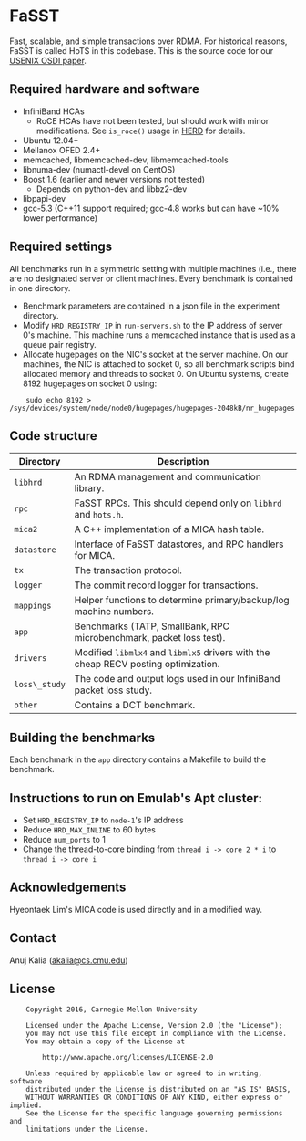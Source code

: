 # FaSST
Fast, scalable, and simple transactions over RDMA. For historical reasons, FaSST
is called HoTS in this codebase. This is the source code for our
[USENIX OSDI paper](http://www.cs.cmu.edu/~akalia/doc/osdi16/fasst_osdi.pdf).


## Required hardware and software
 * InfiniBand HCAs
    * RoCE HCAs have not been tested, but should work with minor modifications.
      See `is_roce()` usage in [HERD](https://github.com/efficient/HERD) for
      details.
 * Ubuntu 12.04+
 * Mellanox OFED 2.4+
 * memcached, libmemcached-dev, libmemcached-tools
 * libnuma-dev (numactl-devel on CentOS)
 * Boost 1.6 (earlier and newer versions not tested)
   * Depends on python-dev and libbz2-dev
 * libpapi-dev
 * gcc-5.3 (C++11 support required; gcc-4.8 works but can have ~10% lower performance)

## Required settings
All benchmarks run in a symmetric setting with multiple machines (i.e., there
are no designated server or client machines. Every benchmark is contained in one
directory.
 * Benchmark parameters are contained in a json file in the experiment directory.
 * Modify `HRD_REGISTRY_IP` in `run-servers.sh` to the IP address of server 0's
   machine. This machine runs a memcached instance that is used as a queue pair
   registry.
 * Allocate hugepages on the NIC's socket at the server machine. On our machines,
   the NIC is attached to socket 0, so all benchmark scripts bind allocated
   memory and threads to socket 0. On Ubuntu systems, create 8192 hugepages on
   socket 0 using:
```	
	sudo echo 8192 > /sys/devices/system/node/node0/hugepages/hugepages-2048kB/nr_hugepages
```

## Code structure

| Directory | Description |
| ------------- | ------------- |
| `libhrd` | An RDMA management and communication library. |
| `rpc` | FaSST RPCs. This should depend only on `libhrd` and `hots.h`. |
| `mica2` | A C++ implementation of a MICA hash table. |
| `datastore` | Interface of FaSST datastores, and RPC handlers for MICA.|
| `tx` | The transaction protocol. |
| `logger` | The commit record logger for transactions. |
| `mappings` | Helper functions to determine primary/backup/log machine numbers. |
| `app` | Benchmarks (TATP, SmallBank, RPC microbenchmark, packet loss test). |
| `drivers` | Modified `libmlx4` and `libmlx5` drivers with the cheap RECV posting optimization.|
| `loss\_study` | The code and output logs used in our InfiniBand packet loss study. |
| `other` | Contains a DCT benchmark. |

## Building the benchmarks
Each benchmark in the `app` directory contains a Makefile to build the benchmark.

## Instructions to run on Emulab's Apt cluster:
 * Set `HRD_REGISTRY_IP` to `node-1`'s IP address
 * Reduce `HRD_MAX_INLINE` to 60 bytes
 * Reduce `num_ports` to 1
 * Change the thread-to-core binding from `thread i -> core 2 * i` to
   `thread i -> core i`

## Acknowledgements
Hyeontaek Lim's MICA code is used directly and in a modified way.

## Contact
Anuj Kalia (akalia@cs.cmu.edu)

## License
		Copyright 2016, Carnegie Mellon University

        Licensed under the Apache License, Version 2.0 (the "License");
        you may not use this file except in compliance with the License.
        You may obtain a copy of the License at

            http://www.apache.org/licenses/LICENSE-2.0

        Unless required by applicable law or agreed to in writing, software
        distributed under the License is distributed on an "AS IS" BASIS,
        WITHOUT WARRANTIES OR CONDITIONS OF ANY KIND, either express or implied.
        See the License for the specific language governing permissions and
        limitations under the License.

